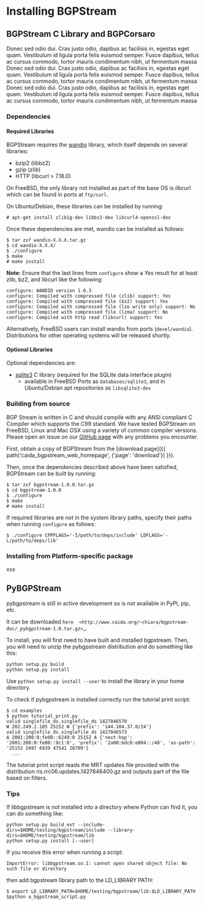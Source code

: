 Installing BGPStream
====================

BGPStream C Library and BGPCorsaro
----------------------------------

Donec sed odio dui. Cras justo odio, dapibus ac facilisis in, egestas eget quam. Vestibulum id ligula porta felis euismod semper. Fusce dapibus, tellus ac cursus commodo, tortor mauris condimentum nibh, ut fermentum massa
Donec sed odio dui. Cras justo odio, dapibus ac facilisis in, egestas eget quam. Vestibulum id ligula porta felis euismod semper. Fusce dapibus, tellus ac cursus commodo, tortor mauris condimentum nibh, ut fermentum massa
Donec sed odio dui. Cras justo odio, dapibus ac facilisis in, egestas eget quam. Vestibulum id ligula porta felis euismod semper. Fusce dapibus, tellus ac cursus commodo, tortor mauris condimentum nibh, ut fermentum massa

### Dependencies

#### Required Libraries

BGPStream requires the [wandio](http://research.wand.net.nz/software/libwandio.php) library, which itself depends on several libraries:

   - bzip2 (libbz2)
   - gzip (zlib)
   - HTTP (libcurl &gt; 7.18.0)
   
On FreeBSD, the only library not installed as part of the base OS is _libcurl_ which can be found in ports at `ftp/curl`.

On Ubuntu/Debian, these libraries can be installed by running:
~~~
# apt-get install zlib1g-dev libbz2-dev libcurl4-openssl-dev
~~~

Once these dependencies are met, wandio can be installed as follows:
~~~
$ tar zxf wandio-X.X.X.tar.gz
$ cd wandio-X.X.X/
$ ./configure
$ make
# make install
~~~
__Note:__ Ensure that the last lines from `configure` show a _Yes_ result for at least zlib, bz2, and libcurl like the following:
~~~
configure: WANDIO version 1.0.3
configure: Compiled with compressed file (zlib) support: Yes
configure: Compiled with compressed file (bz2) support: Yes
configure: Compiled with compressed file (lzo write only) support: No
configure: Compiled with compressed file (lzma) support: No
configure: Compiled with http read (libcurl) support: Yes
~~~

Alternatively, FreeBSD users can install wandio from ports (`devel/wandio`). Distributions for other operating systems will be released shortly.


#### Optional Libraries

Optional dependencies are:

- [sqlite3](https://www.sqlite.org/) C library (required for the SQLite data interface plugin)
  - available in FreeBSD Ports as `databases/sqlite3`, and in Ubuntu/Debian apt repositories as `libsqlite3-dev`

### Building from source

BGP Stream is written in C and should compile with any ANSI compliant C Compiler
which supports the C99 standard. We have tested BGPStream on FreeBSD, Linux and
Mac OSX using a variety of common compiler versions. Please open an issue on our
[GitHub page](https://github.com/caida/bgpstream/issues) with any problems you encounter.

First, obtain a copy of BGPStream from the
[download page]({{ path('caida_bgpstream_web_homepage', {'page': 'download'}) }}).

Then, once the dependencies described above have been satisfied, BGPStream can
be built by running:
~~~
$ tar zxf bgpstream-1.0.0.tar.gz
$ cd bgpstream-1.0.0
$ ./configure
$ make
# make install
~~~

If required libraries are not in the system library paths, specify their paths when running `configure` as follows:
~~~
$ ./configure CPPFLAGS='-I/path/to/deps/include' LDFLAGS='-L/path/to/deps/lib'
~~~

### Installing from Platform-specific package

xxx

PyBGPStream
------------

pybgpstream is still in active development so is not available in PyPI, pip,
etc.

It can be downloaded `here 
<http://www.caida.org/~chiara/bgpstream-doc/_pybgpstream-1.0.tar.gz>`_.

To install, you will first need to have built and installed
bgpstream. Then, you will need to unzip the pybgpstream distribution and do
something like this:

    python setup.py build
    python setup.py install

Use `python setup.py install --user` to install the library in your home directory.

To check if pybgpstream is installed correctly run the tutorial print script:

~~~
$ cd examples
$ python tutorial_print.py
valid singlefile_ds.singlefile_ds 1427846570
W 202.249.2.185 25152 W {'prefix': '144.104.37.0/24'}
valid singlefile_ds.singlefile_ds 1427846573
A 2001:200:0:fe00::6249:0 25152 A {'next-hop': '2001:200:0:fe00::9c1:0', 'prefix': '2a00:bdc0:e004::/48', 'as-path': '25152 2497 6939 47541 28709'}
  ...
~~~

The tutorial print script reads the MRT updates file
provided with the distribution ris.rrc06.updates.1427846400.gz and
outputs part of the file based on filters.

### Tips
If  libbgpstream is not installed into a directory where Python can
find it, you can do something like:

    python setup.py build_ext --include-dirs=$HOME/testing/bgpstream/include --library-dirs=$HOME/testing/bgpstream/lib
    python setup.py install [--user]

If you receive this error when running a script:

    ImportError: libbgpstream.so.1: cannot open shared object file: No such file or directory

then add bgpstream library path to the LD_LIBRARY PATH:

    $ export LD_LIBRARY_PATH=$HOME/testing/bgpstream/lib:$LD_LIBRARY_PATH
    $python a_bgpstream_script.py
